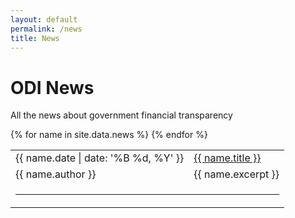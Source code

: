 ```yaml
---
layout: default
permalink: /news
title: News
---
```


# ODI News
All the news about government financial transparency

<table>
    {% for name in site.data.news %}
      <tr>
            <td class="tablecolumn largetablecolumn">{{ name.date | date: '%B %d, %Y' }}</td>
            <td><a href="{{ name.source }}">{{ name.title }}</a></td>
      <tr>
            <td class="tablecolumn largetablecolumn">{{ name.author }}</td>
            <td>{{ name.excerpt }}</td>
      </tr>
      <tr><td colspan="2"><hr></td></tr>
    {% endfor %}

